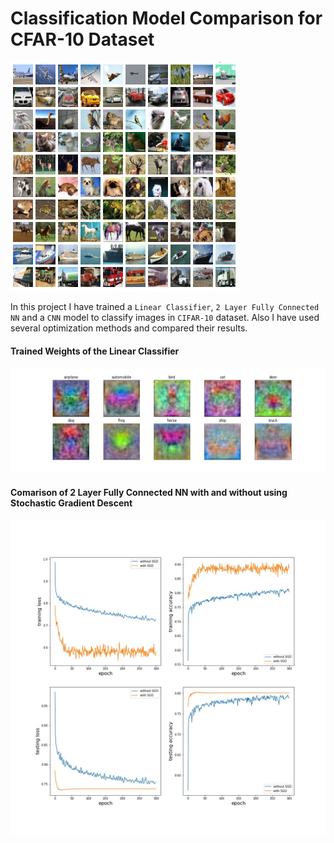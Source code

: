 # Classification Model Comparison for CFAR-10 Dataset

![cfar-10](https://github.com/OshanJayawardana/Classification-Model-Comparison-CIFAR-10/blob/main/resources/cifar-10.png)

In this project I have trained a `Linear Classifier`, `2 Layer Fully Connected NN` and a `CNN` model to classify images in `CIFAR-10` dataset.
Also I have used several optimization methods and compared their results.

#### Trained Weights of the Linear Classifier

![weights](https://github.com/OshanJayawardana/Classification-Model-Comparison-CIFAR-10/blob/main/resources/weights.jpg)

#### Comarison of 2 Layer Fully Connected NN with and without using Stochastic Gradient Descent

![sgd](https://github.com/OshanJayawardana/Classification-Model-Comparison-CIFAR-10/blob/main/resources/sgd.jpg)
